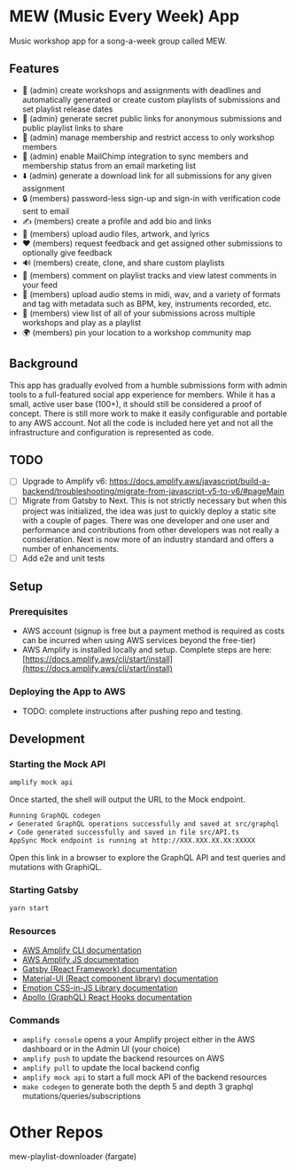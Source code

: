 # MEW (Music Every Week) App

Music workshop app for a song-a-week group called MEW.

## Features

- 🎹 (admin) create workshops and assignments with deadlines and automatically generated or create custom playlists of submissions and set playlist release dates
- 🔗 (admin) generate secret public links for anonymous submissions and public playlist links to share
- 🔐 (admin) manage membership and restrict access to only workshop members
- 📧 (admin) enable MailChimp integration to sync members and membership status from an email marketing list
- ⬇️ (admin) generate a download link for all submissions for any given assignment
- 🔒 (members) password-less sign-up and sign-in with verification code sent to email
- ✍️ (members) create a profile and add bio and links
- 📂 (members) upload audio files, artwork, and lyrics
- ❤️ (members) request feedback and get assigned other submissions to optionally give feedback
- 🔊 (members) create, clone, and share custom playlists
- 📢 (members) comment on playlist tracks and view latest comments in your feed
- 🎺 (members) upload audio stems in midi, wav, and a variety of formats and tag with metadata such as BPM, key, instruments recorded, etc.
- 🎼 (members) view list of all of your submissions across multiple workshops and play as a playlist
- 🌍 (members) pin your location to a workshop community map

## Background

This app has gradually evolved from a humble submissions form with admin tools to a full-featured social app experience for members. While it has a small, active user base (100+), it should still be considered a proof of concept. There is still more work to make it easily configurable and portable to any AWS account. Not all the code is included here yet and not all the infrastructure and configuration is represented as code.

## TODO

- [ ] Upgrade to Amplify v6: https://docs.amplify.aws/javascript/build-a-backend/troubleshooting/migrate-from-javascript-v5-to-v6/#pageMain
- [ ] Migrate from Gatsby to Next. This is not strictly necessary but when this project was initialized, the idea was just to quickly deploy a static site with a couple of pages. There was one developer and one user and performance and contributions from other developers was not really a consideration. Next is now more of an industry standard and offers a number of enhancements.
- [ ] Add e2e and unit tests

## Setup

### Prerequisites

- AWS account (signup is free but a payment method is required as costs can be incurred when using AWS services beyond the free-tier)
- AWS Amplify is installed locally and setup. Complete steps are here: [https://docs.amplify.aws/cli/start/install](https://docs.amplify.aws/cli/start/install)

### Deploying the App to AWS

- TODO: complete instructions after pushing repo and testing.

## Development

### Starting the Mock API

```bash
amplify mock api
```

Once started, the shell will output the URL to the Mock endpoint.

```bash
Running GraphQL codegen
✔ Generated GraphQL operations successfully and saved at src/graphql
✔ Code generated successfully and saved in file src/API.ts
AppSync Mock endpoint is running at http://XXX.XXX.XX.XX:XXXXX
```

Open this link in a browser to explore the GraphQL API and test queries and mutations with GraphiQL.

### Starting Gatsby

```bash
yarn start
```

### Resources

- [AWS Amplify CLI documentation](https://docs.amplify.aws/cli)
- [AWS Amplify JS documentation](https://docs.amplify.aws/lib/q/platform/js)
- [Gatsby (React Framework) documentation](https://www.gatsbyjs.com/docs/)
- [Material-UI (React component library) documentation](https://material-ui.com/)
- [Emotion CSS-in-JS Library documentation](https://emotion.sh/docs/introduction)
- [Apollo (GraphQL) React Hooks documentation](https://www.apollographql.com/docs/react/api/react/hooks/)

### Commands

- `amplify console` opens a your Amplify project either in the AWS dashboard or in the Admin UI (your choice)
- `amplify push` to update the backend resources on AWS
- `amplify pull` to update the local backend config
- `amplify mock api` to start a full mock API of the backend resources
- `make codegen` to generate both the depth 5 and depth 3 graphql mutations/queries/subscriptions

# Other Repos

mew-playlist-downloader (fargate)
